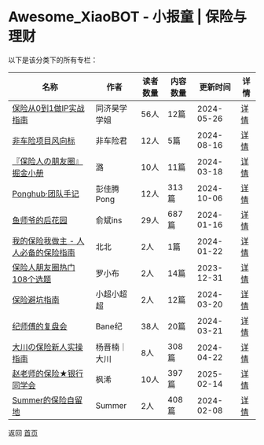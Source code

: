 # Awesome_XiaoBOT - 小报童 | 保险与理财

以下是该分类下的所有专栏：

| 名称 | 作者 | 读者数量 | 内容数量 | 更新时间 | 详情 |
|------|------|----------|----------|----------|------|
| [保险从0到1做IP实战指南](https://xiaobot.net/p/fhxhxuo01?refer=0b133df9-27dc-423b-8101-639049001c13) | 同济昊学学姐 | 56人 | 12篇 |  2024-05-26 | [详情](data/fhxhxuo01.md) |
| [非车险项目风向标](https://xiaobot.net/p/Baoxian666?refer=0b133df9-27dc-423b-8101-639049001c13) | 非车险君 | 12人 | 5篇 |  2024-08-16 | [详情](data/Baoxian666.md) |
| [『保险人の朋友圈』掘金小册](https://xiaobot.net/p/baoxianrendepyq?refer=0b133df9-27dc-423b-8101-639049001c13) | 潞 | 10人 | 11篇 |  2024-03-18 | [详情](data/baoxianrendepyq.md) |
| [Ponghub·团队手记](https://xiaobot.net/p/2294883957?refer=0b133df9-27dc-423b-8101-639049001c13) | 彭佳腾Pong | 12人 | 313篇 |  2024-10-06 | [详情](data/2294883957.md) |
| [鱼师爷的后花园](https://xiaobot.net/p/ysymdrt?refer=0b133df9-27dc-423b-8101-639049001c13) | 俞斌ins | 29人 | 687篇 |  2024-01-16 | [详情](data/ysymdrt.md) |
| [我的保险我做主 - 人人必备的保险指南](https://xiaobot.net/p/baoxiandiy?refer=0b133df9-27dc-423b-8101-639049001c13) | 北北 | 2人 | 1篇 |  2024-01-22 | [详情](data/baoxiandiy.md) |
| [保险人朋友圈热门108个选题](https://xiaobot.net/p/bxdyk?refer=0b133df9-27dc-423b-8101-639049001c13) | 罗小布 | 2人 | 14篇 |  2023-12-31 | [详情](data/bxdyk.md) |
| [保险避坑指南](https://xiaobot.net/p/xtc2024?refer=0b133df9-27dc-423b-8101-639049001c13) | 小超小超超 | 2人 | 12篇 |  2024-03-20 | [详情](data/xtc2024.md) |
| [纪师傅的复盘会](https://xiaobot.net/p/jishifu?refer=0b133df9-27dc-423b-8101-639049001c13) | Bane纪 | 38人 | 20篇 |  2024-03-21 | [详情](data/jishifu.md) |
| [大川の保险新人实操指南](https://xiaobot.net/p/ginyang0908?refer=0b133df9-27dc-423b-8101-639049001c13) | 杨晋楠｜大川 | 8人 | 308篇 |  2024-04-22 | [详情](data/ginyang0908.md) |
| [赵老师的保险★银行同学会](https://xiaobot.net/p/95533?refer=0b133df9-27dc-423b-8101-639049001c13) | 枫浠 | 10人 | 397篇 |  2025-02-14 | [详情](data/95533.md) |
| [Summer的保险自留地](https://xiaobot.net/p/baoxianxiaozhuz?refer=0b133df9-27dc-423b-8101-639049001c13) | Summer | 2人 | 408篇 |  2024-02-08 | [详情](data/baoxianxiaozhuz.md) |


返回 [首页](../README.md)
